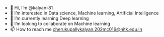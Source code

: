 - 👋 Hi, I’m @kalyan-81
- 👀 I’m interested in Data science, Machine learning, Artificial Intelligence
- 🌱 I’m currently learning Deep learning
- 💞️ I’m looking to collaborate on Machine learning
- 📫 How to reach me cherukupallykalyan.202mc016@nitk.edu.in

<!---
kalyan-81/kalyan-81 is a ✨ Python basics and Machine learningrepository because its `README.md` (this file) appears on your GitHub profile.
You can click the Preview link to take a look at your changes.
--->
